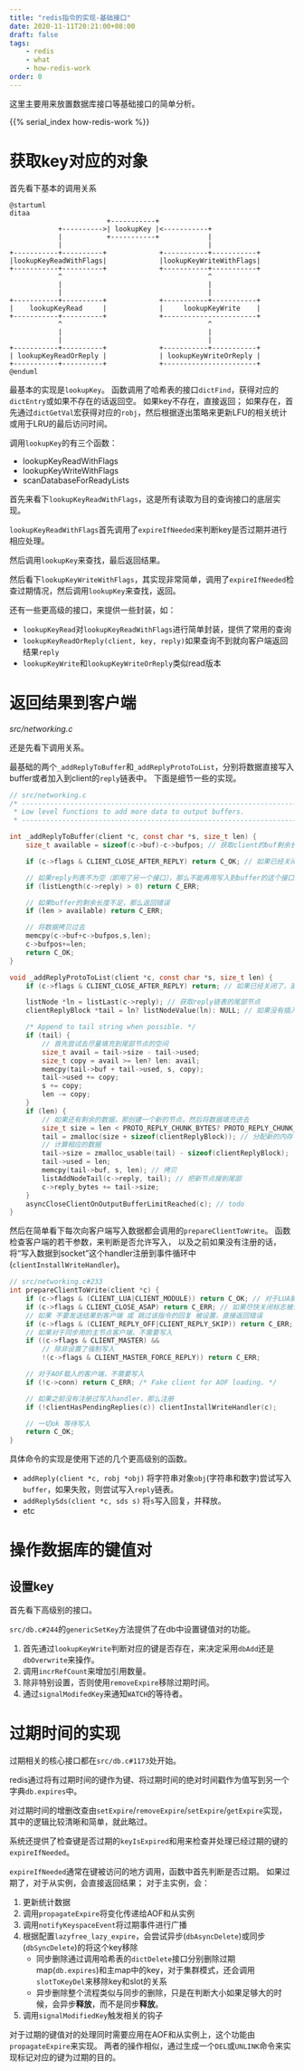 ```yaml
---
title: "redis指令的实现-基础接口"
date: 2020-11-11T20:21:00+08:00
draft: false
tags:
    - redis
    - what
    - how-redis-work
order: 0
---
```



这里主要用来放置数据库接口等基础接口的简单分析。

<!--more--> 

{{% serial_index how-redis-work %}}

# 获取key对应的对象

首先看下基本的调用关系

```ditaa
@startuml
ditaa
                        +-----------+
            +---------->| lookupKey |<-----------+
            |           +-----------+            |
            |                                    |
+-----------+----------+             +-----------+-----------+
|lookupKeyReadWithFlags|             |lookupKeyWriteWithFlags|
+-----------+----------+             +-----------+-----------+
            ^                                    ^               
            |                                    |               
            |                                    |               
+-----------+----------+             +-----------+-----------+
|    lookupKeyRead     |             |     lookupKeyWrite    |
+-----------+----------+             +-----------------------+
            ^                                    ^               
            |                                    |               
            |                                    |               
+-----------+----------+             +-----------+-----------+
| lookupKeyReadOrReply |             | lookupKeyWriteOrReply |
+-----------+----------+             +-----------------------+
@enduml
```

最基本的实现是`lookupKey`。
函数调用了哈希表的接口`dictFind`，获得对应的`dictEntry`或如果不存在的话返回空。
如果key不存在，直接返回；
如果存在，首先通过`dictGetVal`宏获得对应的`robj`，然后根据逐出策略来更新LFU的相关统计或用于LRU的最后访问时间。

调用`lookupKey`的有三个函数：
- lookupKeyReadWithFlags
- lookupKeyWriteWithFlags
- scanDatabaseForReadyLists

首先来看下`lookupKeyReadWithFlags`，这是所有读取为目的查询接口的底层实现。

`lookupKeyReadWithFlags`首先调用了`expireIfNeeded`来判断key是否过期并进行相应处理。

然后调用`lookupKey`来查找，最后返回结果。

然后看下`lookupKeyWriteWithFlags`，其实现非常简单，调用了`expireIfNeeded`检查过期情况，然后调用`lookupKey`来查找，返回。

还有一些更高级的接口，来提供一些封装，如：

- `lookupKeyRead`对`lookupKeyReadWithFlags`进行简单封装，提供了常用的查询
- `lookupKeyReadOrReply(client, key, reply)`如果查询不到就向客户端返回结果`reply`
- `lookupKeyWrite`和`lookupKeyWriteOrReply`类似read版本

# 返回结果到客户端

*src/networking.c*

还是先看下调用关系。

最基础的两个`_addReplyToBuffer`和`_addReplyProtoToList`，分别将数据直接写入buffer或者加入到client的`reply`链表中。
下面是细节一些的实现。

```c
// src/networking.c
/* -----------------------------------------------------------------------------
 * Low level functions to add more data to output buffers.
 * -------------------------------------------------------------------------- */

int _addReplyToBuffer(client *c, const char *s, size_t len) {
    size_t available = sizeof(c->buf)-c->bufpos; // 获取client的buf剩余长度

    if (c->flags & CLIENT_CLOSE_AFTER_REPLY) return C_OK; // 如果已经关闭了，直接返回

    // 如果reply列表不为空（即用了另一个接口），那么不能再用写入到buffer的这个接口
    if (listLength(c->reply) > 0) return C_ERR;

    // 如果buffer的剩余长度不足，那么返回错误
    if (len > available) return C_ERR;

    // 将数据拷贝过去
    memcpy(c->buf+c->bufpos,s,len);
    c->bufpos+=len;
    return C_OK;
}

void _addReplyProtoToList(client *c, const char *s, size_t len) {
    if (c->flags & CLIENT_CLOSE_AFTER_REPLY) return; // 如果已经关闭了，直接返回

    listNode *ln = listLast(c->reply); // 获取reply链表的尾部节点
    clientReplyBlock *tail = ln? listNodeValue(ln): NULL; // 如果没有插入过，那有可能为空

    /* Append to tail string when possible. */
    if (tail) {
        // 首先尝试去尽量填充到尾部节点的空间
        size_t avail = tail->size - tail->used;
        size_t copy = avail >= len? len: avail;
        memcpy(tail->buf + tail->used, s, copy);
        tail->used += copy;
        s += copy;
        len -= copy;
    }
    if (len) {
        // 如果还有剩余的数据，那创建一个新的节点，然后将数据填充进去
        size_t size = len < PROTO_REPLY_CHUNK_BYTES? PROTO_REPLY_CHUNK_BYTES: len;
        tail = zmalloc(size + sizeof(clientReplyBlock)); // 分配新的内存
        // 计算相应的数据
        tail->size = zmalloc_usable(tail) - sizeof(clientReplyBlock);
        tail->used = len;
        memcpy(tail->buf, s, len); // 拷贝
        listAddNodeTail(c->reply, tail); // 把新节点接到尾部
        c->reply_bytes += tail->size;
    }
    asyncCloseClientOnOutputBufferLimitReached(c); // todo
}
```

然后在简单看下每次向客户端写入数据都会调用的`prepareClientToWrite`。
函数检查客户端的若干参数，来判断是否允许写入，
以及之前如果没有注册的话，将“写入数据到socket”这个handler注册到事件循环中(`clientInstallWriteHandler`)。

```c
// src/networking.c#233
int prepareClientToWrite(client *c) {
    if (c->flags & (CLIENT_LUA|CLIENT_MODULE)) return C_OK; // 对于LUA脚本，不需要注册事件
    if (c->flags & CLIENT_CLOSE_ASAP) return C_ERR; // 如果尽快关闭标志被设置，直接返回错误
    // 如果 不要发送结果到客户端 或 跳过该指令的回复 被设置，直接返回错误
    if (c->flags & (CLIENT_REPLY_OFF|CLIENT_REPLY_SKIP)) return C_ERR;
    // 如果对于同步用的主节点客户端，不需要写入
    if ((c->flags & CLIENT_MASTER) &&
        // 除非设置了强制写入
        !(c->flags & CLIENT_MASTER_FORCE_REPLY)) return C_ERR;

    // 对于AOF载入的客户端，不需要写入
    if (!c->conn) return C_ERR; /* Fake client for AOF loading. */

    // 如果之前没有注册过写入handler，那么注册
    if (!clientHasPendingReplies(c)) clientInstallWriteHandler(c);

    // 一切ok 等待写入
    return C_OK;
}
```

具体命令的实现是使用下述的几个更高级别的函数。

- `addReply(client *c, robj *obj)` 将字符串对象`obj`(字符串和数字)尝试写入`buffer`，如果失败，则尝试写入`reply`链表。
- `addReplySds(client *c, sds s)` 将`s`写入回复，并释放。
- etc

# 操作数据库的键值对

## 设置key

首先看下高级别的接口。

`src/db.c#244`的`genericSetKey`方法提供了在db中设置键值对的功能。

1. 首先通过`lookupKeyWrite`判断对应的键是否存在，来决定采用`dbAdd`还是`dbOverwrite`来操作。
1. 调用`incrRefCount`来增加引用数量。
1. 除非特别设置，否则使用`removeExpire`移除过期时间。
1. 通过`signalModifedKey`来通知`WATCH`的等待者。


# 过期时间的实现

过期相关的核心接口都在`src/db.c#1173`处开始。

redis通过将有过期时间的键作为键、将过期时间的绝对时间戳作为值写到另一个字典`db.expires`中。

对过期时间的增删改查由`setExpire`/`removeExpire`/`setExpire`/`getExpire`实现，
其中的逻辑比较清晰和简单，就此略过。

系统还提供了检查键是否过期的`keyIsExpired`和用来检查并处理已经过期的键的`expireIfNeeded`。

`expireIfNeeded`通常在键被访问的地方调用，函数中首先判断是否过期。
如果过期了，对于从实例，会直接返回结果；
对于主实例，会：
  1. 更新统计数据
  1. 调用`propagateExpire`将变化传递给AOF和从实例
  1. 调用`notifyKeyspaceEvent`将过期事件进行广播
  1. 根据配置`lazyfree_lazy_expire`，会尝试异步(`dbAsyncDelete`)或同步(`dbSyncDelete`)的将这个key移除
      - 同步删除通过调用哈希表的`dictDelete`接口分别删除过期map(`db.expires`)和主map中的key，对于集群模式，还会调用`slotToKeyDel`来移除key和slot的关系
      - 异步删除整个流程类似与同步的删除，只是在判断大小如果足够大的时候，会异步**释放**，而不是同步**释放**。
  1. 调用`signalModifiedKey`触发相关的钩子

对于过期的键值对的处理同时需要应用在AOF和从实例上，这个功能由`propagateExpire`来实现。
两者的操作相似，通过生成一个`DEL`或`UNLINK`命令来实现标记对应的键为过期的目的。


